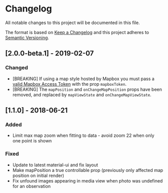 # Changelog

All notable changes to this project will be documented in this file.

The format is based on [Keep a Changelog](http://keepachangelog.com/en/1.0.0/)
and this project adheres to [Semantic Versioning](http://semver.org/spec/v2.0.0.html).

## [2.0.0-beta.1] - 2019-02-07

### Changed

- [BREAKING] If using a map style hosted by Mapbox you must pass a [valid Mapbox
  Access Token](https://docs.mapbox.com/help/how-mapbox-works/access-tokens/)
  with the prop `mapboxToken`.
- [BREAKING] The `mapPosition` and `onChangeMapPosition` props have been
  removed, and replaced by `mapViewState` and `onChangeMapViewState`.

## [1.1.0] - 2018-06-21

### Added

- Limit max map zoom when fitting to data - avoid zoom 22 when only one point is shown

### Fixed

- Update to latest material-ui and fix layout
- Make mapPosition a true controllable prop (previously only affected map position on initial render)
- Fix unfound images appearing in media view when photo was undefined for an observation

[1.0.0]: https://github.com/digidem/react-mapfilter/compare/v1.0.0...v1.1.0
